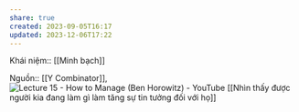 ```yaml
---
share: true
created: 2023-09-05T16:17
updated: 2023-12-06T17:22
---
```

Khái niệm:: [[Minh bạch]]

Nguồn:: [[Y Combinator]], ![Lecture 15 - How to Manage (Ben Horowitz) - YouTube](https://youtu.be/uVhTvQXfibU?si=X55G7g_lyph-oIMv&t=786)
[[Nhìn thấy được người kia đang làm gì làm tăng sự tin tưởng đối với họ]]